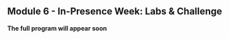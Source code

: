 <!-- .slide: data-background="#E6F7FF" -->

<section data-transition="none">

## Module 6 - In-Presence Week: Labs & Challenge

**The full program will appear soon**

</section>
